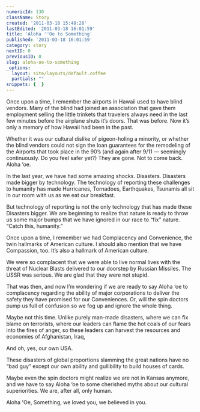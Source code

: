 ```yaml
---
numericId: 130
className: Story
created: '2011-03-18 15:48:28'
lastEdited: '2011-03-18 16:01:59'
title: 'Aloha ''Oe to Something'
published: '2011-03-18 16:01:59'
category: story
nextID: 0
previousID: 0
slug: aloha-oe-to-something
_options:
  layout: site/layouts/default.coffee
  partials: ""
snippets: {  }
---
```

Once upon a time, I remember the airports in Hawaii used to have blind vendors. Many of the blind had joined an association that gave them employment selling the little trinkets that travelers always need in the last few minutes before the airplane shuts it&rsquo;s doors. That was before. Now it&rsquo;s only a memory of how Hawaii had been in the past.

Whether it was our cultural dislike of pigeon-holing a minority, or whether the blind vendors could not sign the loan guarantees for the remodeling of the Airports that took place in the 90&rsquo;s (and again after 9/11 &mdash; seemingly continuously. Do you feel safer yet?) They are gone. Not to come back. Aloha &lsquo;oe.

In the last year, we have had some amazing shocks. Disasters. Disasters made bigger by technology. The technology of reporting these challenges to humanity has made Hurricanes, Tornadoes, Earthquakes, Tsunamis all sit in our room with us as we eat our breakfast.

But technology of reporting is not the only technology that has made these Disasters bigger. We are beginning to realize that nature is ready to throw us some major bumps that we have ignored in our race to &ldquo;fix&rdquo; nature. &ldquo;Catch this, humanity.&rdquo;

Once upon a time, I remember we had Complacency and Convenience, the twin hallmarks of American culture. I should also mention that we have Compassion, too. It&rsquo;s also a hallmark of American culture.

We were so complacent that we were able to live normal lives with the threat of Nuclear Blasts delivered to our doorstep by Russian Missiles. The USSR was serious. We are glad that they were not stupid.

That was then, and now I&rsquo;m wondering if we are ready to say Aloha &lsquo;oe to complacency regarding the ability of major corporations to deliver the safety they have promised for our Conveniences. Or, will the spin doctors pump us full of confusion so we fog up and ignore the whole thing.

Maybe not this time. Unlike purely man-made disasters, where we can fix blame on terrorists, where our leaders can flame the hot coals of our fears into the fires of anger, so these leaders can harvest the resources and economies of Afghanistan, Iraq,

And oh, yes, our own USA.

These disasters of global proportions slamming the great nations have no &ldquo;bad guy&rdquo; except our own ability and gullibility to build houses of cards.

Maybe even the spin doctors might realize we are not in Kansas anymore, and we have to say Aloha &lsquo;oe to some cherished myths about our cultural superiorities. We are, after all, only human.

Aloha 'Oe, Something, we loved you, we believed in you.&nbsp;

